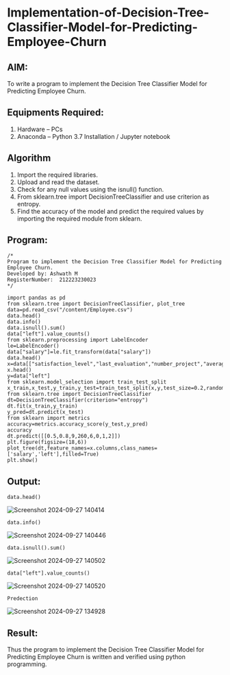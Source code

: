 # Implementation-of-Decision-Tree-Classifier-Model-for-Predicting-Employee-Churn

## AIM:
To write a program to implement the Decision Tree Classifier Model for Predicting Employee Churn.

## Equipments Required:
1. Hardware – PCs
2. Anaconda – Python 3.7 Installation / Jupyter notebook

## Algorithm
1. Import the required libraries.
2. Upload and read the dataset.
3. Check for any null values using the isnull() function.
4. From sklearn.tree import DecisionTreeClassifier and use criterion as entropy.
5. Find the accuracy of the model and predict the required values by importing the required module from sklearn.


## Program:
```
/*
Program to implement the Decision Tree Classifier Model for Predicting Employee Churn.
Developed by: Ashwath M
RegisterNumber:  212223230023
*/
```
```
import pandas as pd
from sklearn.tree import DecisionTreeClassifier, plot_tree
data=pd.read_csv("/content/Employee.csv")
data.head()
data.info()
data.isnull().sum()
data["left"].value_counts()
from sklearn.preprocessing import LabelEncoder
le=LabelEncoder()
data["salary"]=le.fit_transform(data["salary"])
data.head()
x=data[["satisfaction_level","last_evaluation","number_project","average_montly_hours","time_spend_company","Work_accident","promotion_last_5years","salary"]]
x.head()
y=data["left"]
from sklearn.model_selection import train_test_split
x_train,x_test,y_train,y_test=train_test_split(x,y,test_size=0.2,random_state=100)
from sklearn.tree import DecisionTreeClassifier
dt=DecisionTreeClassifier(criterion="entropy")
dt.fit(x_train,y_train)
y_pred=dt.predict(x_test)
from sklearn import metrics
accuracy=metrics.accuracy_score(y_test,y_pred)
accuracy
dt.predict([[0.5,0.8,9,260,6,0,1,2]])
plt.figure(figsize=(18,6))
plot_tree(dt,feature_names=x.columns,class_names=['salary','left'],filled=True)
plt.show()

```

## Output:
```
data.head()
```
![Screenshot 2024-09-27 140414](https://github.com/user-attachments/assets/a11c9d78-5334-4abb-9405-cbe09c13a186)

```
data.info()
```
![Screenshot 2024-09-27 140446](https://github.com/user-attachments/assets/2770e8d9-47f1-44d7-9caa-4b2e6a14600f)

```
data.isnull().sum()
```
![Screenshot 2024-09-27 140502](https://github.com/user-attachments/assets/17ae8264-8a3b-486b-914c-c4fcc06b2fb9)


```
data["left"].value_counts()
```
![Screenshot 2024-09-27 140520](https://github.com/user-attachments/assets/88e7648b-3cee-4696-893f-c42a1db6a866)


```
Predection
```
![Screenshot 2024-09-27 134928](https://github.com/user-attachments/assets/20ebed51-fc30-42f2-a75e-a63e3e190931)



## Result:
Thus the program to implement the  Decision Tree Classifier Model for Predicting Employee Churn is written and verified using python programming.
